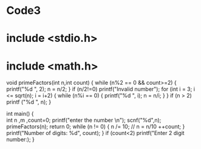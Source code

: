 # Code3

# include <stdio.h>
# include <math.h>
void primeFactors(int n,int count)
{
	while (n%2 == 0 && count>=2)
	{
		printf("%d ", 2);
		n = n/2;
	}
  if (n/2!=0)
  printf("Invalid number");
	for (int i = 3; i <= sqrt(n); i = i+2)
	{
		while (n%i == 0)
		{
			printf("%d ", i);
			n = n/i;
		}
	}
	if (n > 2)
		printf ("%d ", n);
}


int main()
{  
  int n ,m ,count=0;
	printf("enter the number \n");
  scnf("%d",n);
	primeFactors(n);
	return 0;
 while (n != 0) {
        n /= 10;     // n = n/10
        ++count;
    }
    printf("Number of digits: %d", count);
}
if (count<2)
printf("Enter 2 digit number:);
}
